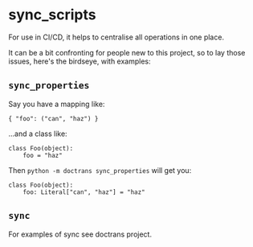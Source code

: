 sync_scripts
============

For use in CI/CD, it helps to centralise all operations in one place.

It can be a bit confronting for people new to this project, so to lay those issues, here's the birdseye, with examples:

## `sync_properties`

Say you have a mapping like:

    { "foo": ("can", "haz") }

…and a class like:

    class Foo(object):
        foo = "haz"

Then `python -m doctrans sync_properties` will get you:

    class Foo(object):
        foo: Literal["can", "haz"] = "haz"

## `sync`

For examples of sync see doctrans project.
